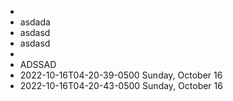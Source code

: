 -
- asdada
- asdasd
- asdasd
-
- ADSSAD
- 2022-10-16T04-20-39-0500 Sunday, October 16
- 2022-10-16T04-20-43-0500 Sunday, October 16